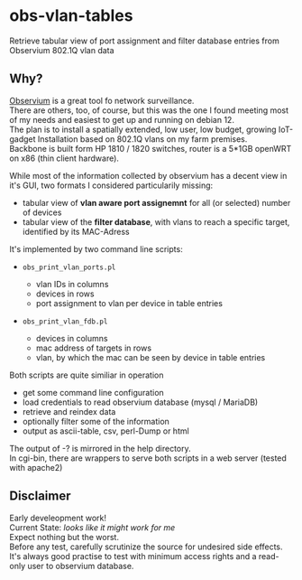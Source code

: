 # obs-vlan-tables
Retrieve tabular view of port assignment and filter database entries from Observium 802.1Q vlan data

## Why?
[Observium](https://www.observium.org/) is a great tool fo network surveillance.  
There are others, too, of course, but this was the one I found meeting most of my needs and easiest to get up and running on debian 12.  
The plan is to install a spatially extended, low user, low budget, growing IoT-gadget Installation based on 802.1Q vlans on my farm premises.  
Backbone is built form HP 1810 / 1820 switches, router is a 5*1GB openWRT on x86 (thin client hardware).

While most of the information collected by observium has a decent view in it's GUI, two formats I considered particularily missing:  
- tabular view of **vlan aware port assignemnt** for all (or selected) number of devices
- tabular view of the **filter database**, with vlans to reach a specific target, identified by its MAC-Adress

It's implemented by two command line scripts:
- `obs_print_vlan_ports.pl`
  - vlan IDs in columns
  - devices in rows
  - port assignment to vlan per device in table entries
     
- `obs_print_vlan_fdb.pl`
  - devices in columns
  - mac address of targets in rows
  - vlan, by which the mac can be seen by device in table entries

Both scripts are quite similiar in operation
- get some command line configuration
- load credentials to read observium database (mysql / MariaDB)
- retrieve and reindex data
- optionally filter some of the information
- output as ascii-table, csv, perl-Dump or html

The output of -? is mirrored in the help directory.  
In cgi-bin, there are wrappers to serve both scripts in a web server (tested with apache2)

## Disclaimer
Early develeopment work!  
Current State: _looks like it might work for me_  
Expect nothing but the worst.   
Before any test, carefully scrutinize the source for undesired side effects.  
It's always good practise to test with minimum access rights and a read-only user to observium database.


